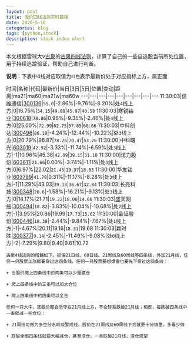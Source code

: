 ```yaml
---
layout: post
title: 股价四线法则实时数据
date: 2020-5-10
categories: blog
tags: [python,stock]
description: stock index alert
---
```



本文根据雪球大v[古泉](https://xueqiu.com/u/7148646888)的[古泉四线法则](https://xueqiu.com/7148646888/130498192)，计算了自己的一些自选股当前所处位置，用于持续追踪验证，帮助自己进行判断。

**说明**：下表中4线对应取值为`红色`表示最新价处于对应指标上方，属正面

时间|名称|代码|最新价|当日|3日|5日|位置|变动|距离|ma21|ma60|ma21w|ma60w
---|---|---|---|---|---|---|---|---
11:30:03|信维通信|[300136](https://xueqiu.com/S/SZ300136)|`55.0`|-2.86%|-9.76%|-8.20%|处`4`线上方|0|16.75%|`54.15`|`49.88`|`45.97`|`40.58`
11:30:03|寒锐钴业|[300618](https://xueqiu.com/S/SZ300618)|`78.86`|0.96%|-9.35%|-2.46%|处`4`线上方|0|25.00%|`72.99`|`62.75`|`57.85`|`60.66`
11:30:03|中科创达|[300496](https://xueqiu.com/S/SZ300496)|`86.18`|-4.24%|-12.44%|-10.22%|处`3`线上方|0|20.79%|96.87|`78.26`|`70.47`|`53.26`
11:30:00|中科曙光|[603019](https://xueqiu.com/S/SH603019)|`42.92`|-3.33%|-11.74%|-6.59%|处`3`线上方|-1|10.96%|45.38|`42.09`|`39.15`|`31.18`
11:30:00|诺力股份|[603611](https://xueqiu.com/S/SH603611)|`21.66`|0.00%|-3.74%|-1.11%|处`3`线上方|0|6.97%|22.02|`21.45`|`19.97`|`18.03`
11:30:00|华友钴业|[603799](https://xueqiu.com/S/SH603799)|`41.79`|0.31%|-11.17%|-8.28%|处`3`线上方|-1|11.29%|43.03|`39.13`|`36.67`|`32.84`
11:30:03|长亮科技|[300348](https://xueqiu.com/S/SZ300348)|`20.6`|-1.58%|-16.21%|-9.13%|处`3`线上方|0|14.17%|21.71|`19.22`|`18.06`|`14.66`
11:30:03|盛天网络|[300494](https://xueqiu.com/S/SZ300494)|`18.82`|-3.83%|-10.04%|-10.68%|处`2`线上方|-1|3.95%|20.86|19.99|`17.73`|`15.02`
11:30:00|金证股份|[600446](https://xueqiu.com/S/SH600446)|`18.39`|-2.44%|-9.84%|-7.67%|处`1`线上方|-1|-4.67%|20.11|19.16|`18.31`|19.68
11:30:03|赢时胜|[300377](https://xueqiu.com/S/SZ300377)|`9.14`|-2.45%|-11.49%|-9.08%|处`0`线上方|-2|-7.29%|9.80|9.40|9.61|10.72

```
古泉4线法则的精髓如下。抓住21日线、60日线、21周线及60周线等四条线，外加21月线，任何一只股票上涨都要穿过这四条线，任何一只股票要想爆雷也要先下穿过这四条线：

+ 当股价爬上四条线中的两条可以少量建仓

+ 爬上四条线中的三条可以加大仓位

+ 爬上四条线中的四条可以全仓

任何一只大牛，其股价都会坚守在21月线上方，不会轻易跌破21月线；相反，每跌破四条线中一条就减一些仓位：

+ 21周线可做为多空分水岭及警戒线，股价在21周线及60周线下方就要十分慎重，多看少做

+ 跌破全部四条线就要大幅减仓，甚至清仓，一旦跌破21月线，清仓观望
```